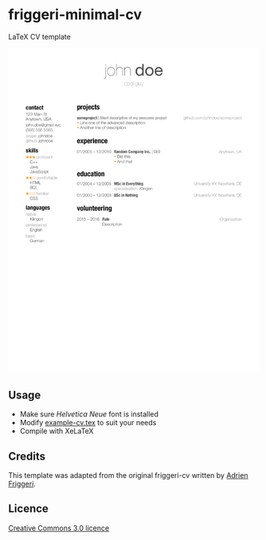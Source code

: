 # friggeri-minimal-cv

LaTeX CV template

<kbd><img src="example-cv.png" /></kbd>

## Usage

* Make sure *Helvetica Neue* font is installed
* Modify [example-cv.tex](example-cv.tex) to suit your needs
* Compile with XeLaTeX

## Credits

This template was adapted from the original friggeri-cv written by [Adrien Friggeri](http://www.friggeri.net/).

## Licence

[Creative Commons 3.0 licence](http://creativecommons.org/licenses/by-nc-sa/3.0/)
